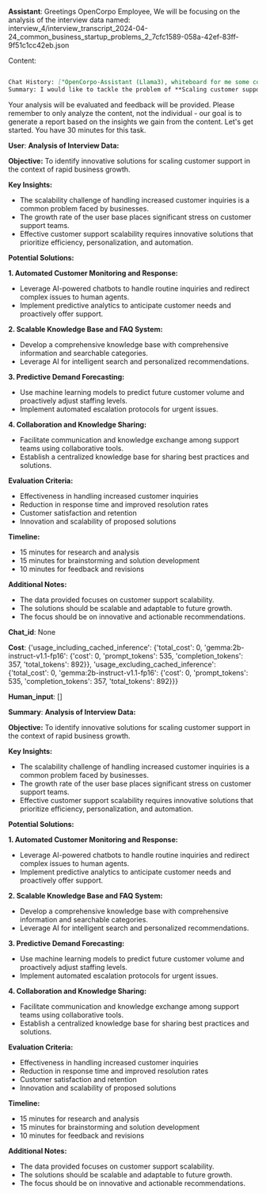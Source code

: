 **Assistant**: Greetings OpenCorpo Employee, We will be focusing on the analysis of the interview data named: interview_4/interview_transcript_2024-04-24_common_business_startup_problems_2_7cfc1589-058a-42ef-83ff-9f51c1cc42eb.json 


 Content: 

 ```md

 Chat History: ["OpenCorpo-Assistant (Llama3), whiteboard for me some common business startup problems. Propose a solution for scalability issues. I will evaluate your answers and give my feedback, then propose a problem to you. You will answer and I will evaluate. Let's now begin. You have 30 minutes.", "Sounds great! I'm ready to assist you with your brainstorming and problem-solving. In the next 30 minutes, I can help you brainstorm solutions for common business startup problems related to scalability. Just give me a few examples of the problems you'd like to address.", "Excellent enthusiasm!\n\nLet's get started! Here are some common business startup problems related to scalability that we can tackle in our 30-minute session:\n\n1. **Managing rapid growth**: Your company experiences an unexpected surge in demand, and your infrastructure and team struggle to keep up.\n2. **Scaling customer support**: As your user base grows, responding to customer inquiries and resolving issues becomes increasingly challenging.\n3. **Maintaining product quality with increased development demands**: Your development team faces pressure to meet the growing needs of your users while ensuring the quality and stability of your product.\n\nWhich one of these problems would you like to tackle first? Or do you have a different idea for a scalability-related challenge?", "I would like to tackle the problem of **Scaling customer support**: As your user base grows, responding to customer inquiries and resolving issues becomes increasingly challenging. I'm interested in exploring innovative solutions that can help us handle this challenge effectively."] 
 Summary: I would like to tackle the problem of **Scaling customer support**: As your user base grows, responding to customer inquiries and resolving issues becomes increasingly challenging. I'm interested in exploring innovative solutions that can help us handle this challenge effectively. 
``` 


 Your analysis will be evaluated and feedback will be provided. Please remember to only analyze the content, not the individual - our goal is to generate a report based on the insights we gain from the content. Let's get started. You have 30 minutes for this task.

**User**: **Analysis of Interview Data:**

**Objective:** To identify innovative solutions for scaling customer support in the context of rapid business growth.

**Key Insights:**

- The scalability challenge of handling increased customer inquiries is a common problem faced by businesses.
- The growth rate of the user base places significant stress on customer support teams.
- Effective customer support scalability requires innovative solutions that prioritize efficiency, personalization, and automation.

**Potential Solutions:**

**1. Automated Customer Monitoring and Response:**
- Leverage AI-powered chatbots to handle routine inquiries and redirect complex issues to human agents.
- Implement predictive analytics to anticipate customer needs and proactively offer support.


**2. Scalable Knowledge Base and FAQ System:**
- Develop a comprehensive knowledge base with comprehensive information and searchable categories.
- Leverage AI for intelligent search and personalized recommendations.


**3. Predictive Demand Forecasting:**
- Use machine learning models to predict future customer volume and proactively adjust staffing levels.
- Implement automated escalation protocols for urgent issues.


**4. Collaboration and Knowledge Sharing:**
- Facilitate communication and knowledge exchange among support teams using collaborative tools.
- Establish a centralized knowledge base for sharing best practices and solutions.


**Evaluation Criteria:**

- Effectiveness in handling increased customer inquiries
- Reduction in response time and improved resolution rates
- Customer satisfaction and retention
- Innovation and scalability of proposed solutions

**Timeline:**

- 15 minutes for research and analysis
- 15 minutes for brainstorming and solution development
- 10 minutes for feedback and revisions

**Additional Notes:**

- The data provided focuses on customer support scalability.
- The solutions should be scalable and adaptable to future growth.
- The focus should be on innovative and actionable recommendations.

**Chat_id**: None

**Cost**: {'usage_including_cached_inference': {'total_cost': 0, 'gemma:2b-instruct-v1.1-fp16': {'cost': 0, 'prompt_tokens': 535, 'completion_tokens': 357, 'total_tokens': 892}}, 'usage_excluding_cached_inference': {'total_cost': 0, 'gemma:2b-instruct-v1.1-fp16': {'cost': 0, 'prompt_tokens': 535, 'completion_tokens': 357, 'total_tokens': 892}}}

**Human_input**: []

**Summary**: **Analysis of Interview Data:**

**Objective:** To identify innovative solutions for scaling customer support in the context of rapid business growth.

**Key Insights:**

- The scalability challenge of handling increased customer inquiries is a common problem faced by businesses.
- The growth rate of the user base places significant stress on customer support teams.
- Effective customer support scalability requires innovative solutions that prioritize efficiency, personalization, and automation.

**Potential Solutions:**

**1. Automated Customer Monitoring and Response:**
- Leverage AI-powered chatbots to handle routine inquiries and redirect complex issues to human agents.
- Implement predictive analytics to anticipate customer needs and proactively offer support.


**2. Scalable Knowledge Base and FAQ System:**
- Develop a comprehensive knowledge base with comprehensive information and searchable categories.
- Leverage AI for intelligent search and personalized recommendations.


**3. Predictive Demand Forecasting:**
- Use machine learning models to predict future customer volume and proactively adjust staffing levels.
- Implement automated escalation protocols for urgent issues.


**4. Collaboration and Knowledge Sharing:**
- Facilitate communication and knowledge exchange among support teams using collaborative tools.
- Establish a centralized knowledge base for sharing best practices and solutions.


**Evaluation Criteria:**

- Effectiveness in handling increased customer inquiries
- Reduction in response time and improved resolution rates
- Customer satisfaction and retention
- Innovation and scalability of proposed solutions

**Timeline:**

- 15 minutes for research and analysis
- 15 minutes for brainstorming and solution development
- 10 minutes for feedback and revisions

**Additional Notes:**

- The data provided focuses on customer support scalability.
- The solutions should be scalable and adaptable to future growth.
- The focus should be on innovative and actionable recommendations.

